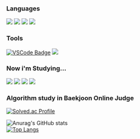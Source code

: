 

### Languages


<img src="https://img.shields.io/badge/C-A8B9CC?style=flat-square&logo=C&logoColor=white"/> <img src="https://img.shields.io/badge/C++-00599C?style=flat-square&logo=C%2B%2B&logoColor=white"/> <img src="https://img.shields.io/badge/CSharp-239120?style=flat-square&logo=CSharp&logoColor=white"/> <img src="https://img.shields.io/badge/Python-3776AB?style=flat-square&logo=Python&logoColor=white"/>

### Tools
[![VSCode Badge](https://img.shields.io/badge/-VSCode-007ACC?style=flat-square&logo=visualstudiocode&logoColor=white&link=https://code.visualstudio.com/)](https://code.visualstudio.com/) <img src="https://img.shields.io/badge/Visual Studio-5C2D91?style=flat-square&logo=Visual Studio&logoColor=white"/>

### Now i'm Studying...

<img src="https://img.shields.io/badge/React-3776AB?style=flat-square&logo=React&logoColor=white"/> <img src="https://img.shields.io/badge/git-3776AB?style=flat-square&logo=git&logoColor=white"/> <img src="https://img.shields.io/badge/Spring-6DB33F?style=flat-square&logo=Spring&logoColor=white"/> <img src="https://img.shields.io/badge/Flutter-02569B?style=flat-square&logo=Flutter&logoColor=white"/>



### Algorithm study in Baekjoon Online Judge

[![Solved.ac Profile](http://mazassumnida.wtf/api/v2/generate_badge?boj=jjajang)](https://solved.ac/jjajang)

![Anurag's GitHub stats](https://github-readme-stats.vercel.app/api?username=tlswl7479&show_icons=true)  
[![Top Langs](https://github-readme-stats.vercel.app/api/top-langs/?username=tlslw7479&layout=compact)](https://github.com/tlswl7479/github-readme-stats)

